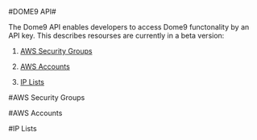 #DOME9 API#

The Dome9 API enables developers to access Dome9 functonality by an API key.
  This describes resourses are currently in a beta version:


1. [AWS Security Groups](#AWS-Security-Groups)

2. [AWS Accounts](#anchors-in-markdown)

3. [IP Lists](#anchors-in-markdown)






#<a id="AWS-Security-Groups">AWS Security Groups</a>

#AWS Accounts

#IP Lists